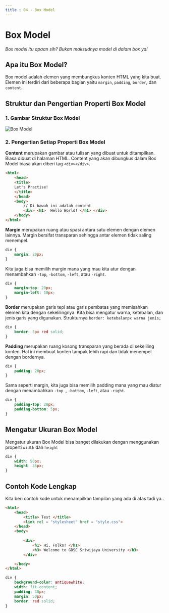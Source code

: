 ```yaml
---
title : 04 - Box Model
---
```


# Box Model

*Box model itu apaan sih? Bukan maksudnya model di dalam box ya!*

## Apa itu Box Model? 
Box model adalah elemen yang membungkus konten HTML yang kita buat. Elemen ini terdiri dari beberapa bagian yaitu `margin`, `padding`, `border`, dan `content`.

## Struktur dan Pengertian Properti Box Model

### 1. Gambar Struktur Box Model

<!-- ![Struktur](/img/Boxmodel.png) -->
![Box Model](/img/Boxmodel.png)

### 2. Pengertian Setiap Properti Box Model

**Content** merupakan gambar atau tulisan yang dibuat untuk ditampilkan. Biasa dibuat di halaman HTML. Content yang akan dibungkus dalam Box Model biasa akan diberi tag `<div></div>`.

```html
<html>
    <head> 
    <title>
    Let's Practise!
    </title>
    </head>
    <body>
        // Di bawah ini adalah content
        <div> <h1>  Hello World! </h1> </div>
    </body>
</html>
```

**Margin** merupakan ruang atau spasi antara satu elemen dengan elemen lainnya. Margin bersifat transparan sehingga antar elemen tidak saling menempel.
```css
div {
    margin: 20px;
}
```
Kita juga bisa memilih margin mana yang mau kita atur dengan menambahkan `-top`, `-bottom`, `-left`, atau `-right`.
```css
div {
    margin-top: 20px;
    margin-left: 10px;
}
```

**Border** merupakan garis tepi atau garis pembatas yang memisahkan elemen kita dengan sekelilingnya. Kita bisa mengatur warna, ketebalan, dan jenis garis yang digunakan. Strukturnya `border: ketebalanpx warna jenis;`

```css
div {
    border: 5px red solid;
}
```

**Padding** merupakan ruang kosong transparan yang berada di sekeliling konten. Hal ini membuat konten tampak lebih rapi dan tidak menempel dengan bordernya.

```css
div {
    padding: 20px;
}
```
Sama seperti margin, kita juga bisa memilih padding mana yang mau diatur dengan menambahkan `-top `, `-bottom`, `-left`, atau `-right`.

```css
div {
    padding-top: 20px;
    padding-bottom: 5px;
}
```



## Mengatur Ukuran Box Model

Mengatur ukuran Box Model bisa banget dilakukan dengan menggunakan properti `width` dan `height`

```css
div {
    width: 50px;
    height: 35px;
}
```

## Contoh Kode Lengkap

Kita beri contoh kode untuk menampilkan tampilan yang ada di atas tadi ya..

```html
<html>
    <head>
        <title> Test </title>
        <link rel = "stylesheet" href = "style.css">
    </head>
    <body>
        
        <div>
            <h1> Hi, Folks! </h1>
            <h3> Welcome to GDSC Sriwijaya University </h3>
        </div>

    </body>
</html>
```

```css
div {
    background-color: antiquewhite;
    width: fit-content;
    padding: 30px;
    margin: 50px;
    border: red solid;
}
```
